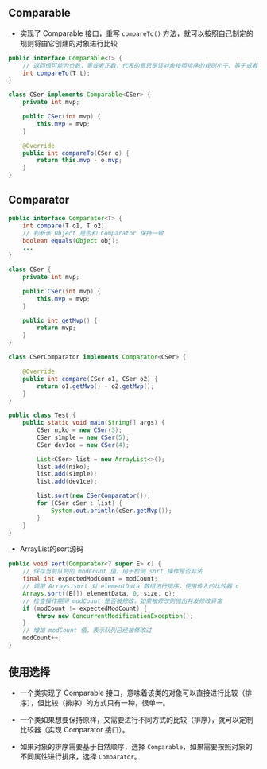 ## Comparable

- 实现了 Comparable 接口，重写 `compareTo()` 方法，就可以按照自己制定的规则将由它创建的对象进行比较

```java
public interface Comparable<T> {
    // 返回值可能为负数，零或者正数，代表的意思是该对象按照排序的规则小于、等于或者大于要比较的对象
    int compareTo(T t);
}
```

```java
class CSer implements Comparable<CSer> {
    private int mvp;

    public CSer(int mvp) {
        this.mvp = mvp;
    }

    @Override
    public int compareTo(CSer o) {
        return this.mvp - o.mvp;
    }
}
```

## Comparator

```java
public interface Comparator<T> {
    int compare(T o1, T o2);
    // 判断该 Object 是否和 Comparator 保持一致
    boolean equals(Object obj);
    ...
}
```

```java
class CSer {
    private int mvp;

    public CSer(int mvp) {
        this.mvp = mvp;
    }

    public int getMvp() {
        return mvp;
    }
}

class CSerComparator implements Comparator<CSer> {

    @Override
    public int compare(CSer o1, CSer o2) {
        return o1.getMvp() - o2.getMvp();
    }
}

public class Test {
    public static void main(String[] args) {
        CSer niko = new CSer(3);
        CSer s1mple = new CSer(5);
        CSer dev1ce = new CSer(4);

        List<CSer> list = new ArrayList<>();
        list.add(niko);
        list.add(s1mple);
        list.add(dev1ce);

        list.sort(new CSerComparator());
        for (CSer cSer : list) {
            System.out.println(cSer.getMvp());
        }
    }
}
```

- ArrayList的sort源码

```java
public void sort(Comparator<? super E> c) {
    // 保存当前队列的 modCount 值，用于检测 sort 操作是否非法
    final int expectedModCount = modCount;
    // 调用 Arrays.sort 对 elementData 数组进行排序，使用传入的比较器 c
    Arrays.sort((E[]) elementData, 0, size, c);
    // 检查操作期间 modCount 是否被修改，如果被修改则抛出并发修改异常
    if (modCount != expectedModCount) {
        throw new ConcurrentModificationException();
    }
    // 增加 modCount 值，表示队列已经被修改过
    modCount++;
}
```

## 使用选择

- 一个类实现了 Comparable 接口，意味着该类的对象可以直接进行比较（排序），但比较（排序）的方式只有一种，很单一。
- 一个类如果想要保持原样，又需要进行不同方式的比较（排序），就可以定制比较器（实现 Comparator 接口）。

- 如果对象的排序需要基于自然顺序，选择 `Comparable`，如果需要按照对象的不同属性进行排序，选择 `Comparator`。